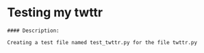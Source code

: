 
# Testing my twttr

    #### Description:

    Creating a test file named test_twttr.py for the file twttr.py